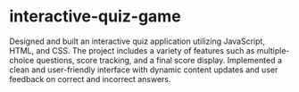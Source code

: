 # interactive-quiz-game
Designed and built an interactive quiz application utilizing JavaScript, HTML, and  CSS. The project includes a variety of features such as multiple-choice questions,  score tracking, and a final score display. Implemented a clean and user-friendly  interface with dynamic content updates and user feedback on correct and incorrect answers. 
